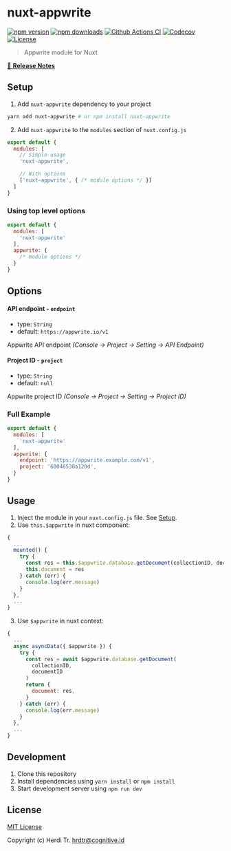 # nuxt-appwrite

[![npm version][npm-version-src]][npm-version-href]
[![npm downloads][npm-downloads-src]][npm-downloads-href]
[![Github Actions CI][github-actions-ci-src]][github-actions-ci-href]
[![Codecov][codecov-src]][codecov-href]
[![License][license-src]][license-href]

> Appwrite module for Nuxt

[📖 **Release Notes**](./CHANGELOG.md)

## Setup

1. Add `nuxt-appwrite` dependency to your project

```bash
yarn add nuxt-appwrite # or npm install nuxt-appwrite
```

2. Add `nuxt-appwrite` to the `modules` section of `nuxt.config.js`

```js
export default {
  modules: [
    // Simple usage
    'nuxt-appwrite',

    // With options
    ['nuxt-appwrite', { /* module options */ }]
  ]
}
```

### Using top level options

```js
export default {
  modules: [
    'nuxt-appwrite'
  ],
  appwrite: {
    /* module options */
  }
}
```

## Options

#### API endpoint - `endpoint`

- type: `String`
- default: `https://appwrite.io/v1`

Appwrite API endpoint _(Console -> Project -> Setting -> API Endpoint)_

#### Project ID - `project`

- type: `String`
- default: `null`

Appwrite project ID _(Console -> Project -> Setting -> Project ID)_

### Full Example

```js
export default {
  modules: [
    'nuxt-appwrite'
  ],
  appwrite: {
    endpoint: 'https://appwrite.example.com/v1',
    project: '60046530a120d',
  }
}
```

## Usage

1. Inject the module in your `nuxt.config.js` file. See [Setup](#Setup).
2. Use `this.$appwrite` in nuxt component:

```js
{
  ...
  mounted() {
    try {
      const res = this.$appwrite.database.getDocument(collectionID, documentID)
      this.document = res
    } catch (err) {
      console.log(err.message)
    }
  },
  ...
}
```

3. Use `$appwrite` in nuxt context:

```js
{
  ...
  async asyncData({ $appwrite }) {
    try {
      const res = await $appwrite.database.getDocument(
        collectionID,
        documentID
      )
      return {
        document: res,
      }
    } catch (err) {
      console.log(err.message)
    }
  },
  ...
}
```

## Development

1. Clone this repository
2. Install dependencies using `yarn install` or `npm install`
3. Start development server using `npm run dev`

## License

[MIT License](./LICENSE)

Copyright (c) Herdi Tr. <hrdtr@cognitive.id>

<!-- Badges -->
[npm-version-src]: https://img.shields.io/npm/v/nuxt-appwrite/latest.svg
[npm-version-href]: https://npmjs.com/package/nuxt-appwrite

[npm-downloads-src]: https://img.shields.io/npm/dt/nuxt-appwrite.svg
[npm-downloads-href]: https://npmjs.com/package/nuxt-appwrite

[github-actions-ci-src]: https://github.com/Hrdtr/nuxt-appwrite/workflows/ci/badge.svg
[github-actions-ci-href]: https://github.com/Hrdtr/nuxt-appwrite/actions?query=workflow%3Aci

[codecov-src]: https://img.shields.io/codecov/c/github/Hrdtr/nuxt-appwrite.svg
[codecov-href]: https://codecov.io/gh/Hrdtr/nuxt-appwrite

[license-src]: https://img.shields.io/npm/l/nuxt-appwrite.svg
[license-href]: https://npmjs.com/package/nuxt-appwrite
